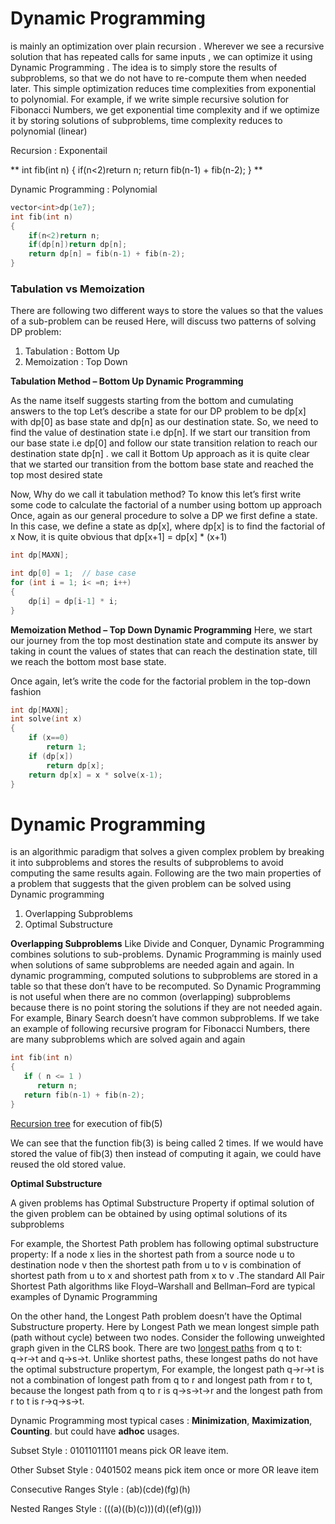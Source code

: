 # Dynamic Programming

is mainly an optimization over plain recursion . Wherever we see a recursive solution that has 
repeated calls for same inputs , we can optimize it using Dynamic Programming . The idea is to simply store
the results of subproblems, so that we do not have to re-compute them when needed later. This simple optimization 
reduces time complexities from exponential to polynomial.
For example, if we write simple recursive solution for Fibonacci Numbers, we get exponential time complexity 
and if we optimize it 
by storing solutions of subproblems, time complexity reduces to polynomial (linear)

Recursion : Exponentail


**
int fib(int n)
{
    if(n<2)return n;
    return fib(n-1) + fib(n-2);
}
**

Dynamic Programming : Polynomial
```cpp
vector<int>dp(1e7);
int fib(int n)
{
    if(n<2)return n;
    if(dp[n])return dp[n];
    return dp[n] = fib(n-1) + fib(n-2);
}
```


### Tabulation vs Memoization

There are following two different ways to store the values so that the values of a sub-problem can be reused
Here, will discuss two patterns of solving DP problem:

1) Tabulation   : Bottom Up
2) Memoization  : Top Down


**Tabulation Method – Bottom Up Dynamic Programming**
                      
As the name itself suggests starting from the bottom and cumulating answers to the top
Let’s describe a state for our DP problem to be dp[x] with dp[0] as base state and dp[n] as our destination state. 
So, we need to find the value of destination state i.e dp[n].
If we start our transition from our base state i.e dp[0] and follow our state transition relation to reach 
our destination state dp[n] . we call it Bottom Up approach as it is quite clear that we started our transition
from the bottom base state and reached the top most desired state

Now, Why do we call it tabulation method?
To know this let’s first write some code to calculate the factorial of a number using bottom up approach
Once, again as our general procedure to solve a DP we first define a state. 
In this case, we define a state as dp[x], where dp[x] is to find the factorial of x
Now, it is quite obvious that dp[x+1] = dp[x] * (x+1)

```cpp
int dp[MAXN];

int dp[0] = 1;  // base case
for (int i = 1; i< =n; i++)
{
    dp[i] = dp[i-1] * i;
}
```

**Memoization Method – Top Down Dynamic Programming** 
Here, we start our journey from the top most destination state and compute its answer by taking in count 
the values of states that can reach the destination state, till we reach the bottom most base state.

Once again, let’s write the code for the factorial problem in the top-down fashion

```cpp
int dp[MAXN];
int solve(int x)
{
    if (x==0)
        return 1;
    if (dp[x])
        return dp[x];
    return dp[x] = x * solve(x-1);
}
```

# Dynamic Programming 

is an algorithmic paradigm that solves a given complex problem by breaking it into subproblems 
and stores the results of subproblems to avoid computing the same results again. Following are the two main 
properties of a problem that suggests that the given problem can be solved using Dynamic programming

1) Overlapping Subproblems
2) Optimal Substructure

**Overlapping Subproblems**
Like Divide and Conquer, Dynamic Programming combines solutions to sub-problems. Dynamic Programming is mainly used
when solutions  of same subproblems are needed again and again. In dynamic programming, computed solutions to 
subproblems are stored in a table so that these don’t have to be recomputed. So Dynamic Programming is not useful
when there are no common (overlapping)  subproblems because there is no point storing the solutions if they are not
needed again. For example, Binary Search doesn’t have common subproblems. If we take an example of following recursive
program for Fibonacci Numbers, there are many subproblems which are solved again and again
```cpp
int fib(int n) 
{ 
   if ( n <= 1 ) 
      return n; 
   return fib(n-1) + fib(n-2); 
}
```
[Recursion tree](https://github.com/Khaled-Mahmmoud/MyCompetitiveProgramming/blob/master/img/Dynamic%20Programming/Recursion%20tree%20fib(5).png) for execution of fib(5)

We can see that the function fib(3) is being called 2 times. If we would have stored the value of fib(3)
then instead of computing it  again, we could have reused the old stored value.

**Optimal Substructure**

A given problems has Optimal Substructure Property if optimal solution of the given problem can be obtained by 
using optimal solutions of its subproblems

For example, the Shortest Path problem has following optimal substructure property:
If a node x lies in the shortest path from a source node u to destination node v then the shortest path 
from u to v is combination of shortest path from u to x and shortest path from x to v .The standard All Pair
Shortest Path algorithms like Floyd–Warshall and Bellman–Ford are typical examples of Dynamic Programming

On the other hand, the Longest Path problem doesn’t have the Optimal Substructure property. Here by Longest Path 
we mean longest  simple path (path without cycle) between two nodes. Consider the following unweighted graph given 
in the CLRS book. There are two [longest paths](https://github.com/Khaled-Mahmmoud/MyCompetitiveProgramming/blob/master/img/Dynamic%20Programming/longest%20path%20.png) from q to t: q→r→t and q→s→t. Unlike shortest paths, these longest
paths do not have the optimal substructure propertym, For example, the longest path q→r→t is not a combination of 
longest path from q to r and longest path from r to t, because the longest path from q to r is q→s→t→r and 
the longest path from r to t is r→q→s→t.    

Dynamic Programming most typical cases : **Minimization**, **Maximization**, **Counting**. but could have **adhoc** usages.

Subset Style : 01011011101 means pick OR leave item.

Other Subset Style : 0401502 means pick item once or more OR leave item

Consecutive Ranges Style : (ab)(cde)(fg)(h)

Nested Ranges Style : (((a)((b)(c)))(d)((ef)(g)))

